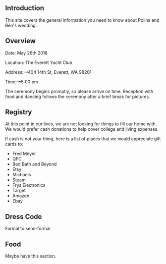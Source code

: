 ## Introduction

This site covers the general information you need to know about Polina and Ben's wedding.

## Overview

Date: May 26th 2018

Location: The Everett Yacht Club

Address:⇥404 14th St, Everett, WA 98201

Time:⇥5:00 pm

The ceremony begins promptly, so please arrive on time. Reception with food and dancing follows the ceremony after a brief break for pictures.

## Registry

At this point in our lives, we are not looking for things to fill our home with. We would prefer cash donations to help cover college and living expenses. 

If cash is not your thing, here is a list of places that we would appreciate gift cards to:

* Fred Meyer
* QFC
* Bed Bath and Beyond
* Etsy
* Michaels
* Steam
* Frys Electronics
* Target
* Amazon
* Ebay

## Dress Code

Formal to semi-formal

## Food

Maybe have this section.

